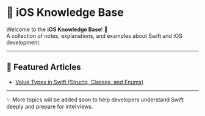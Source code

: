# 📱 iOS Knowledge Base  

Welcome to the **iOS Knowledge Base**! 🚀  
A collection of notes, explanations, and examples about Swift and iOS development.  

---

## 📖 Featured Articles  

* [Value Types in Swift (Structs, Classes, and Enums)](https://github.com/marwaattefsaleh/IOS-knowledge-Base/wiki/Value-Types-in-Swift)  

---

✨ More topics will be added soon to help developers understand Swift deeply and prepare for interviews.  
